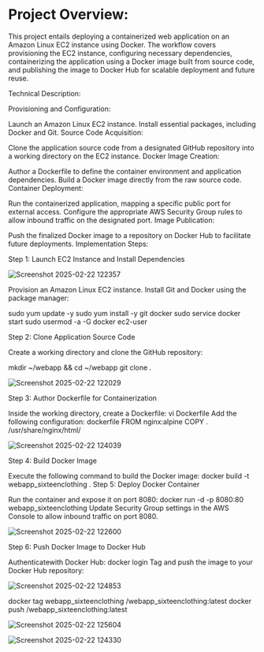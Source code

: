 # Project Overview:
This project entails deploying a containerized web application on an Amazon Linux EC2 instance using Docker. The workflow covers provisioning the EC2 instance, configuring necessary dependencies, containerizing the application using a Docker image built from source code, and publishing the image to Docker Hub for scalable deployment and future reuse.

Technical Description:

Provisioning and Configuration:

Launch an Amazon Linux EC2 instance.
Install essential packages, including Docker and Git.
Source Code Acquisition:

Clone the application source code from a designated GitHub repository into a working directory on the EC2 instance.
Docker Image Creation:

Author a Dockerfile to define the container environment and application dependencies.
Build a Docker image directly from the raw source code.
Container Deployment:

Run the containerized application, mapping a specific public port for external access.
Configure the appropriate AWS Security Group rules to allow inbound traffic on the designated port.
Image Publication:

Push the finalized Docker image to a repository on Docker Hub to facilitate future deployments.
Implementation Steps:

Step 1: Launch EC2 Instance and Install Dependencies

![Screenshot 2025-02-22 122357](https://github.com/user-attachments/assets/53cc4e0d-bb55-4748-83bf-175522ef53d5)

Provision an Amazon Linux EC2 instance.
Install Git and Docker using the package manager:

sudo yum update -y
sudo yum install -y git docker
sudo service docker start
sudo usermod -a -G docker ec2-user


Step 2: Clone Application Source Code

Create a working directory and clone the GitHub repository:

mkdir ~/webapp && cd ~/webapp
git clone <repository-url> .

![Screenshot 2025-02-22 122029](https://github.com/user-attachments/assets/c12d14b9-9451-49c2-9b55-19ece228beaf)

Step 3: Author Dockerfile for Containerization

Inside the working directory, create a Dockerfile:
vi Dockerfile
Add the following configuration:
dockerfile
FROM nginx:alpine
COPY . /usr/share/nginx/html/

![Screenshot 2025-02-22 124039](https://github.com/user-attachments/assets/c2e4294b-0aac-4686-b63c-e53d6c083580)

Step 4: Build Docker Image

Execute the following command to build the Docker image:
docker build -t webapp_sixteenclothing .
Step 5: Deploy Docker Container

Run the container and expose it on port 8080:
docker run -d -p 8080:80 webapp_sixteenclothing
Update Security Group settings in the AWS Console to allow inbound traffic on port 8080.

![Screenshot 2025-02-22 122600](https://github.com/user-attachments/assets/9ab7fd34-d98d-4046-894c-6e71e41f4c20)

Step 6: Push Docker Image to Docker Hub

Authenticatewith Docker Hub:
docker login
Tag and push the image to your Docker Hub repository:

![Screenshot 2025-02-22 124853](https://github.com/user-attachments/assets/4d64e4c7-baee-4d12-a5b1-b6e0732924fd)

docker tag webapp_sixteenclothing <dockerhub-username>/webapp_sixteenclothing:latest
docker push <dockerhub-username>/webapp_sixteenclothing:latest

![Screenshot 2025-02-22 125604](https://github.com/user-attachments/assets/f37b69f7-a34d-44ba-86aa-e9309c508fd5)


![Screenshot 2025-02-22 124330](https://github.com/user-attachments/assets/98d6eea7-9dd6-4b7d-9c0f-bde4408f681d)

